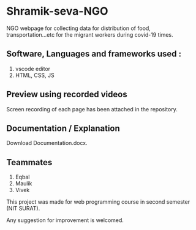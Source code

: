 # Shramik-seva-NGO
NGO webpage for collecting data for distribution of food, transportation...etc for the migrant workers during covid-19 times.

## Software, Languages and frameworks used :
1. vscode editor
2. HTML, CSS, JS

## Preview using recorded videos
Screen recording of each page has been attached in the repository.

## Documentation / Explanation
Download Documentation.docx.

## Teammates
1. Eqbal
2. Maulik
3. Vivek

This project was made for web programming course in second semester (NIT SURAT).

Any suggestion for improvement is welcomed.




